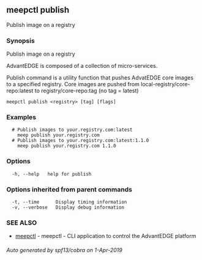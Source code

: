 ## meepctl publish

Publish image on a registry

### Synopsis

Publish image on a registry

AdvantEDGE is composed of a collection of micro-services.

Publish command is a utility function that pushes AdvatEDGE core images to a specified registry.
Core images are pushed from local-registry/core-repo:latest to registry/core-repo:tag (no tag = latest)


```
meepctl publish <registry> [tag] [flags]
```

### Examples

```
  # Publish images to your.registry.com:latest
    meep publish your.registry.com
  # Publish images to your.registry.com:latest:1.1.0
    meep publish your.registry.com 1.1.0
```

### Options

```
  -h, --help   help for publish
```

### Options inherited from parent commands

```
  -t, --time      Display timing information
  -v, --verbose   Display debug information
```

### SEE ALSO

* [meepctl](meepctl.md)	 - meepctl - CLI application to control the AdvantEDGE platform

###### Auto generated by spf13/cobra on 1-Apr-2019
